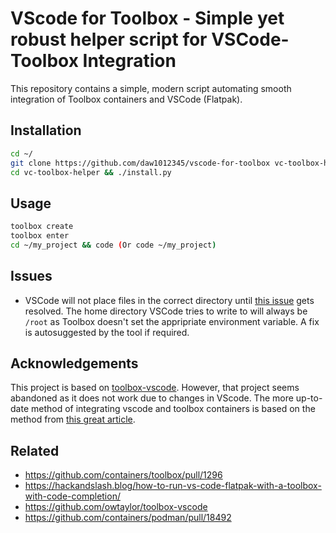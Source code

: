 # VScode for Toolbox - Simple yet robust helper script for VSCode-Toolbox Integration

This repository contains a simple, modern script automating smooth integration of Toolbox containers and VSCode (Flatpak).

## Installation

```bash
cd ~/
git clone https://github.com/daw1012345/vscode-for-toolbox vc-toolbox-helper
cd vc-toolbox-helper && ./install.py

```

## Usage

```bash
toolbox create
toolbox enter
cd ~/my_project && code (Or code ~/my_project)
```

## Issues
- VSCode will not place files in the correct directory until [this issue](https://github.com/containers/toolbox/pull/1296) gets resolved. The home directory VSCode tries to write to will always be `/root` as Toolbox doesn't set the appripriate environment variable. A fix is autosuggested by the tool if required.

## Acknowledgements 
This project is based on [toolbox-vscode](https://github.com/owtaylor/toolbox-vscode). However, that project seems abandoned as it does not work due to changes in VScode.
The more up-to-date method of integrating vscode and toolbox containers is based on the method from [this great article](https://hackandslash.blog/how-to-run-vs-code-flatpak-with-a-toolbox-with-code-completion/).

## Related
- https://github.com/containers/toolbox/pull/1296
- https://hackandslash.blog/how-to-run-vs-code-flatpak-with-a-toolbox-with-code-completion/
- https://github.com/owtaylor/toolbox-vscode
- https://github.com/containers/podman/pull/18492

